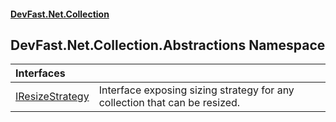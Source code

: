 #### [DevFast.Net.Collection](index.md 'index')

## DevFast.Net.Collection.Abstractions Namespace

| Interfaces | |
| :--- | :--- |
| [IResizeStrategy](DevFast.Net.Collection.Abstractions.IResizeStrategy.md 'DevFast.Net.Collection.Abstractions.IResizeStrategy') | Interface exposing sizing strategy for any collection that can be resized. |
